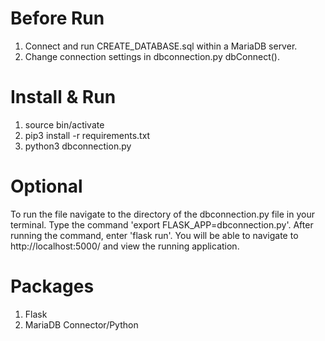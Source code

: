 # Before Run
1. Connect and run CREATE_DATABASE.sql within a MariaDB server.
2. Change connection settings in dbconnection.py dbConnect().

# Install & Run

1. source bin/activate
2. pip3 install -r requirements.txt
3. python3 dbconnection.py

# Optional

To run the file navigate to the directory of the dbconnection.py file in your terminal. Type the command 'export FLASK_APP=dbconnection.py'.
After running the command, enter 'flask run'. You will be able to navigate to http://localhost:5000/ and view the running application.

# Packages

1. Flask
2. MariaDB Connector/Python
